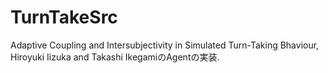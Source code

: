# TurnTakeSrc
Adaptive Coupling and Intersubjectivity in Simulated Turn-Taking Bhaviour, Hiroyuki Iizuka and Takashi IkegamiのAgentの実装.

